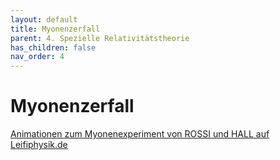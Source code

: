 ```yaml
---
layout: default
title: Myonenzerfall
parent: 4. Spezielle Relativitätstheorie
has_children: false
nav_order: 4
---
```


# Myonenzerfall

[Animationen zum Myonenexperiment von ROSSI und HALL auf Leifiphysik.de](https://www.leifiphysik.de/relativitaetstheorie/erster-einblick/versuche/myonenexperiment-von-rossi-und-hall)
